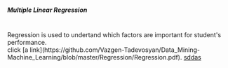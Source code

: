 <h5>Multiple Linear Regression</h5><br>
Regression is used to undertand which factors are important for student's performance.<br>
click [a link](https://github.com/Vazgen-Tadevosyan/Data_Mining-Machine_Learning/blob/master/Regression/Regression.pdf).
<a href="https://github.com/Vazgen-Tadevosyan/Data_Mining-Machine_Learning/blob/master/Regression/Regression.pdf">sddas</a>
